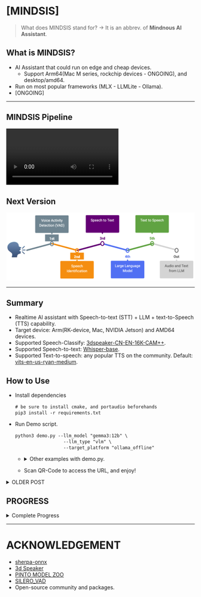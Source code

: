 # [MINDSIS]

> What does MINDSIS stand for? -> It is an abbrev. of **Mindnous AI Assistant**.

## What is MINDSIS?
- AI Assistant that could run on edge and cheap devices.
  - Support Arm64(Mac M series, rockchip devices - ONGOING), and desktop/amd64.
- Run on most popular frameworks (MLX - LLMLite - Ollama).
- [ONGOING] 

---

## MINDSIS Pipeline

![](./mindsis.mp4)

## Next Version

![](./AI_ASSISTANT.png)

---


## Summary
- Realtime AI assistant with Speech-to-text (STT) + LLM + text-to-Speech (TTS) capability.
- Target device: Arm(RK-device, Mac, NVIDIA Jetson) and AMD64 devices.
- Supported Speech-Classify: [3dspeaker-CN-EN-16K-CAM++](https://github.com/k2-fsa/sherpa-onnx/releases/tag/speaker-recongition-models).
- Supported Speech-to-text: [Whisper-base](https://huggingface.co/onnx-community/whisper-base).
- Supported Text-to-speech: any popular TTS on the community. Default: [vits-en-us-ryan-medium](https://huggingface.co/csukuangfj/vits-piper-en_US-ryan-medium).

## How to Use

- Install dependencies
  ```
  # be sure to install cmake, and portaudio beforehands
  pip3 install -r requirements.txt
  ```

- Run Demo script.
  ```
  python3 demo.py --llm_model "gemma3:12b" \
                    --llm_type "vlm" \
                    --target_platform "ollama_offline"
  ```

  * <details><summary>Other examples with demo.py.</summary>

    ```
    # MLX
    python3 demo.py --llm_model "[PATH_TO_LLM]/Qwen2.5-14B-Instruct-4bit" \
                    --llm_type "llm" \
                    --stt_modelenc model/encoder_model_fp16.onnx \
                    --stt_modeledec model/decoder_model_int8.onnx \
                    --target_platform "mlx"

    # OPENAI / OLLAMA SERVER / LITELLM
    python3 demo.py --llm_model "ollama/qwen2.5:latest" \
                    --llm_type "llm" \
                    --stt_modelenc model/encoder_model_fp16.onnx \
                    --stt_modeledec model/decoder_model_int8.onnx \
                    --target_platform "ollama"

    # OLLAMA-OFFLINE
    python3 demo.py --llm_model "qwen2.5:latest" \
                    --llm_type "llm" \
                    --stt_modelenc model/encoder_model_fp16.onnx \
                    --stt_modeledec model/decoder_model_int8.onnx \
                    --target_platform "ollama_offline"
    ```

    </details>
  * Scan QR-Code to access the URL, and enjoy!

<details> <summary>OLDER POST</summary>

- Use Voice Activity Detector (VAD)
  * Go to ```vad``` folder.
  * edit "sf.read" path inside **__main__** function, and fill it with your audio path.
  * Run vad.py, example:
    ```
    python3 vad.py
    ```

- Use Speech Identification
  * Go to ```speechclassify``` folder.
  * edit text inside **__main__** function at the "audio_file" variable and fill it with your audio path.
  * Run scls.py, example:
    ```
    python3 tts.py
    ```

- Use Speech to Text
  * Go to ```speech2text``` folder.
  * Run stt.py with model and audio folder path, example:
    ```
    python3 stt.py --encoder_model_path ../model/encoder_model_fp16.onnx --decoder_model_path ../model/decoder_model_int8.onnx --audio ../examples
    ```

- Use LLM/VLM
  * Go to ```llm``` folder.
  *   
  * Run llm.py with modelname/path and model_info / config that you used, <details><summary>see complete example</summary>

    ```
    print('GENERAL PARAMETER FOR INFERENCE')
    prompt = "please return all 2d coordinate of pedestrian in x1y1x2y2 with json format"
    imagepath = "/Users/brilian/Documents/aiot/mindsis/examples/image1.jpg"
    image = cv2.cvtColor(cv2.imread(imagepath), cv2.COLOR_BGR2RGB)

    print('INITIALIZATION')

    ### MLX 
    print('LLMWrapper[MLX] - LLM')
    # LLM type
    model_path = "/Users/brilian/Documents/aiot/Qwen2.5-14B-Instruct-4bit"
    model_info={'llm_type': 'llm'}
    llmwrap = LLMWrapper(model_path, model_info=model_info, model_type='mlx')
    for _ in range(5):
        response = llmwrap(messages=prompt)
        print(_, '=' * 50, '\nresponse: ', response)

    # VLM type
    print('LLMWrapper[MLX] - VLM')
    model_path = "/Users/brilian/Documents/aiot/Qwen2.5-VL-7B-Instruct-4bit"
    model_info={'llm_type': 'vlm'}
    llmwrap = LLMWrapper(model_path, model_info=model_info, model_type='mlx')
    for _ in range(5):
        response = llmwrap(messages=prompt, image_paths=[image])
        print(_, '=' * 50, '\nresponse: ', response)
    ###

    ### Litellm / openai / ollama server
    print('LLMWrapper[Litellm / openai / ollama server] - LLM')
    # litellm with ollama server
    modelname="ollama/qwen2.5:latest"
    model_info=dict(model_url="http://localhost:11434")
    llmwrap = LLMWrapper(modelname, model_info=model_info, model_type='ollama')
    for _ in range(5):
        response = llmwrap(messages=prompt)
        print(_, '=' * 50, '\nresponse: ', response)
    ###


    ### OLLAMA OFFLINE
    # Ollama offline - LLM type
    print('LLMWrapper[Ollama offline] - LLM')
    # modelname = "deepseek-r1:14b"
    modelname = "qwen2.5:latest"
    llmwrap = LLMWrapper(modelname, model_type='ollama_offline')
    for _ in range(5):
        response = llmwrap(messages=prompt)
        print(_, '=' * 50, '\nresponse: ', response)

    # Ollama offline - VLM type
    print('LLMWrapper[Ollama offline] - VLM')
    # modelname = "minicpm-v:8b-2.6-q4_K_M"
    modelname = "gemma3:12b"
    llmwrap = LLMWrapper(modelname, model_type='ollama_offline')
    for _ in range(5):
        response = llmwrap(messages=prompt, images=[image])
        print(_, '=' * 50, '\nresponse: ', response)
    ###
    ```

    </details>
  

- Use Text to Speech
  * Go to ```text2speech``` folder.
  * edit text inside **__main__** function at the bottom of the tts.py file,  then run bellow
  * Run tts.py, example:
    ```
    python3 tts.py
    ```
</details>


## PROGRESS

<details><summary>Complete Progress</summary>

- [ONGOING] Add MLC-LLM framework.
- [ONGOING] Add external interactions for productivity purpose.
- [2025/03/23] NOVAD + Add image upload for VLM.
- [2025/03/22] Integrate all pipeline on Gradio(NOVAD: not yet including VAD and Audio Classification).
- [2025/03/21] Add Large/Visual Language Model framework (support MLX - Ollama - LLMLite).
- [2025/03/19] Add Text to speech.
- [2025/03/18] Add Speech to text.
- [2025/03/17] Add Zero-shot Speech classification/identification.
- [2025/03/17] Add Voice Activity Detection (VAD).
</details>

---

# ACKNOWLEDGEMENT

- [sherpa-onnx](https://k2-fsa.github.io/sherpa/index.html)
- [3d Speaker](https://github.com/modelscope/3D-Speaker.git)
- [PINTO MODEL ZOO](https://k2-fsa.github.io/sherpa/index.html)
- [SILERO_VAD](https://huggingface.co/onnx-community/silero-vad/)
- Open-source community and packages.